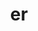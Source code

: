 ---
title: "er"
layout: cache
categories: [package, develop]
meta: {"compilers": ["cce@18.0.0", "gcc@11.1.0", "gcc@11.4.0", "gcc@7.5.0", "intel-oneapi-compilers@2025.1.0"], "num_specs": 108, "num_specs_by_stack": {"data-vis-sdk": 18, "e4s": 24, "e4s-cray-rhel": 12, "e4s-neoverse-v2": 24, "e4s-oneapi": 13, "radiuss": 17, "root": 108}, "oss": ["rhel8", "ubuntu18.04", "ubuntu20.04", "ubuntu22.04"], "platforms": ["linux"], "stacks": ["data-vis-sdk", "e4s", "e4s-cray-rhel", "e4s-neoverse-v2", "e4s-oneapi", "radiuss", "root"], "targets": ["neoverse_v2", "x86_64_v3"], "versions": ["0.5.0"]}
spec_details: [{"compiler": "gcc@11.4.0", "hash": "22e6disqmtm45aphjgxddmc4sz7qq22p", "os": "ubuntu22.04", "platform": "linux", "size": "-", "stacks": ["e4s-neoverse-v2", "root"], "target": "neoverse_v2", "variants": ["build_system=cmake", "build_type=Release", "generator=make", "~ipo", "+shared"], "versions": ["0.5.0"]}, {"compiler": "gcc@11.4.0", "hash": "2bmk26dwg7qi4ytbf3y2vqvyrufckwre", "os": "ubuntu22.04", "platform": "linux", "size": "-", "stacks": ["e4s-neoverse-v2", "root"], "target": "neoverse_v2", "variants": ["build_system=cmake", "build_type=Release", "generator=make", "~ipo", "+shared"], "versions": ["0.5.0"]}, {"compiler": "gcc@11.4.0", "hash": "2bzcpzd5lpdesthblhmlgdvbjo4gg6mb", "os": "ubuntu22.04", "platform": "linux", "size": "-", "stacks": ["e4s", "root"], "target": "x86_64_v3", "variants": ["build_system=cmake", "build_type=Release", "generator=make", "~ipo", "+shared"], "versions": ["0.5.0"]}, {"compiler": "gcc@11.4.0", "hash": "2jixw6ahhxn6plqanivttjhu3tp5x4tw", "os": "ubuntu22.04", "platform": "linux", "size": "-", "stacks": ["e4s", "root"], "target": "x86_64_v3", "variants": ["build_system=cmake", "build_type=Release", "generator=make", "~ipo", "+shared"], "versions": ["0.5.0"]}, {"compiler": "gcc@7.5.0", "hash": "2msgrgp55qhmzskm62ygsjow7yppwbum", "os": "ubuntu18.04", "platform": "linux", "size": "-", "stacks": ["radiuss", "root"], "target": "x86_64_v3", "variants": ["build_system=cmake", "build_type=Release", "generator=make", "~ipo", "+shared"], "versions": ["0.5.0"]}, {"compiler": "gcc@11.1.0", "hash": "357fzefmbumtwgtqvechqqjv4zkrnyij", "os": "ubuntu20.04", "platform": "linux", "size": "-", "stacks": ["data-vis-sdk", "root"], "target": "x86_64_v3", "variants": ["build_system=cmake", "build_type=Release", "generator=make", "~ipo", "+shared"], "versions": ["0.5.0"]}, {"compiler": "gcc@11.4.0", "hash": "3gygschu6lhfb3gocb2fbod4hyjmnqoo", "os": "ubuntu22.04", "platform": "linux", "size": "-", "stacks": ["e4s", "root"], "target": "x86_64_v3", "variants": ["build_system=cmake", "build_type=Release", "generator=make", "~ipo", "+shared"], "versions": ["0.5.0"]}, {"compiler": "cce@18.0.0", "hash": "3io7iuqpub5rdit6b7gbto2agzpoyrxj", "os": "rhel8", "platform": "linux", "size": "-", "stacks": ["e4s-cray-rhel", "root"], "target": "x86_64_v3", "variants": ["build_system=cmake", "build_type=Release", "generator=make", "~ipo", "+shared"], "versions": ["0.5.0"]}, {"compiler": "gcc@11.1.0", "hash": "3rxgsjjf3gkgwcm7dh344afxpa6x3ei3", "os": "ubuntu20.04", "platform": "linux", "size": "-", "stacks": ["data-vis-sdk", "root"], "target": "x86_64_v3", "variants": ["build_system=cmake", "build_type=Release", "generator=make", "~ipo", "+shared"], "versions": ["0.5.0"]}, {"compiler": "gcc@11.4.0", "hash": "4gubksr2673a2rkrdf4mxh7x4qrr4i4f", "os": "ubuntu22.04", "platform": "linux", "size": "-", "stacks": ["e4s-neoverse-v2", "root"], "target": "neoverse_v2", "variants": ["build_system=cmake", "build_type=Release", "generator=make", "~ipo", "+shared"], "versions": ["0.5.0"]}, {"compiler": "gcc@11.4.0", "hash": "4k376noze3m45t3ix7gpx2tokohufvha", "os": "ubuntu22.04", "platform": "linux", "size": "-", "stacks": ["e4s", "root"], "target": "x86_64_v3", "variants": ["build_system=cmake", "build_type=Release", "generator=make", "~ipo", "+shared"], "versions": ["0.5.0"]}, {"compiler": "gcc@11.4.0", "hash": "4ybmpv26652jx5il4mmjywc5tga5oip7", "os": "ubuntu22.04", "platform": "linux", "size": "-", "stacks": ["e4s-neoverse-v2", "root"], "target": "neoverse_v2", "variants": ["build_system=cmake", "build_type=Release", "generator=make", "~ipo", "+shared"], "versions": ["0.5.0"]}, {"compiler": "gcc@11.4.0", "hash": "52jquirnpcgxkzz47onjay2fbyyzpxzb", "os": "ubuntu22.04", "platform": "linux", "size": "-", "stacks": ["e4s", "root"], "target": "x86_64_v3", "variants": ["build_system=cmake", "build_type=Release", "generator=make", "~ipo", "+shared"], "versions": ["0.5.0"]}, {"compiler": "intel-oneapi-compilers@2025.1.0", "hash": "55c6jhh4tyv7wm2yimbt6jdofi5z47ev", "os": "ubuntu22.04", "platform": "linux", "size": "-", "stacks": ["e4s-oneapi", "root"], "target": "x86_64_v3", "variants": ["build_system=cmake", "build_type=Release", "generator=make", "~ipo", "+shared"], "versions": ["0.5.0"]}, {"compiler": "gcc@11.1.0", "hash": "5di2duf5lyjgok7zkxe3vmgidqaguqv7", "os": "ubuntu20.04", "platform": "linux", "size": "-", "stacks": ["data-vis-sdk", "root"], "target": "x86_64_v3", "variants": ["build_system=cmake", "build_type=Release", "generator=make", "~ipo", "+shared"], "versions": ["0.5.0"]}, {"compiler": "gcc@11.4.0", "hash": "5enodv7nujc73tbuctima2izhd4mthxv", "os": "ubuntu22.04", "platform": "linux", "size": "-", "stacks": ["e4s-neoverse-v2", "root"], "target": "neoverse_v2", "variants": ["build_system=cmake", "build_type=Release", "generator=make", "~ipo", "+shared"], "versions": ["0.5.0"]}, {"compiler": "gcc@11.4.0", "hash": "64eqv2vyu3c64ib5gzapn5ehc73zqpfk", "os": "ubuntu22.04", "platform": "linux", "size": "-", "stacks": ["e4s", "root"], "target": "x86_64_v3", "variants": ["build_system=cmake", "build_type=Release", "generator=make", "~ipo", "+shared"], "versions": ["0.5.0"]}, {"compiler": "gcc@11.4.0", "hash": "6d3slwdrqhbe7reyecpbdxnn35gwha7b", "os": "ubuntu22.04", "platform": "linux", "size": "-", "stacks": ["e4s", "root"], "target": "x86_64_v3", "variants": ["build_system=cmake", "build_type=Release", "generator=make", "~ipo", "+shared"], "versions": ["0.5.0"]}, {"compiler": "cce@18.0.0", "hash": "6eu4jgyawx5gjk2dhnlqvvczcn7posf6", "os": "rhel8", "platform": "linux", "size": "-", "stacks": ["e4s-cray-rhel", "root"], "target": "x86_64_v3", "variants": ["build_system=cmake", "build_type=Release", "generator=make", "~ipo", "+shared"], "versions": ["0.5.0"]}, {"compiler": "gcc@11.4.0", "hash": "6ofvhirrid42rhm7bkkbcssdlsyyilwd", "os": "ubuntu22.04", "platform": "linux", "size": "-", "stacks": ["e4s", "root"], "target": "x86_64_v3", "variants": ["build_system=cmake", "build_type=Release", "generator=make", "~ipo", "+shared"], "versions": ["0.5.0"]}, {"compiler": "gcc@11.4.0", "hash": "6ysevscwevpp55bzjtu4flsof2rok4mh", "os": "ubuntu22.04", "platform": "linux", "size": "-", "stacks": ["e4s", "root"], "target": "x86_64_v3", "variants": ["build_system=cmake", "build_type=Release", "generator=make", "~ipo", "+shared"], "versions": ["0.5.0"]}, {"compiler": "gcc@11.4.0", "hash": "6zfqhay7sdl77hlpkyjsp3ljafjp7ymm", "os": "ubuntu22.04", "platform": "linux", "size": "-", "stacks": ["e4s", "root"], "target": "x86_64_v3", "variants": ["build_system=cmake", "build_type=Release", "generator=make", "~ipo", "+shared"], "versions": ["0.5.0"]}, {"compiler": "gcc@11.4.0", "hash": "743u45htdkco3cqnzeayfrcpypogru45", "os": "ubuntu22.04", "platform": "linux", "size": "-", "stacks": ["e4s-neoverse-v2", "root"], "target": "neoverse_v2", "variants": ["build_system=cmake", "build_type=Release", "generator=make", "~ipo", "+shared"], "versions": ["0.5.0"]}, {"compiler": "gcc@7.5.0", "hash": "7kcayvl5aijjzrbb33j5thpko7ozeevq", "os": "ubuntu18.04", "platform": "linux", "size": "-", "stacks": ["radiuss", "root"], "target": "x86_64_v3", "variants": ["build_system=cmake", "build_type=Release", "generator=make", "~ipo", "+shared"], "versions": ["0.5.0"]}, {"compiler": "gcc@11.4.0", "hash": "7klrnosygupaqcdz4akhkkrvctoxybqe", "os": "ubuntu22.04", "platform": "linux", "size": "-", "stacks": ["e4s-neoverse-v2", "root"], "target": "neoverse_v2", "variants": ["build_system=cmake", "build_type=Release", "generator=make", "~ipo", "+shared"], "versions": ["0.5.0"]}, {"compiler": "intel-oneapi-compilers@2025.1.0", "hash": "7p36dupc5e5lmn3glmri5yiq4rpvtgqh", "os": "ubuntu22.04", "platform": "linux", "size": "-", "stacks": ["e4s-oneapi", "root"], "target": "x86_64_v3", "variants": ["build_system=cmake", "build_type=Release", "generator=make", "~ipo", "+shared"], "versions": ["0.5.0"]}, {"compiler": "gcc@11.4.0", "hash": "7vi2ywmp36vu7cg5ry356k336eyqyojh", "os": "ubuntu22.04", "platform": "linux", "size": "-", "stacks": ["e4s-neoverse-v2", "root"], "target": "neoverse_v2", "variants": ["build_system=cmake", "build_type=Release", "generator=make", "~ipo", "+shared"], "versions": ["0.5.0"]}, {"compiler": "gcc@7.5.0", "hash": "7zbfmzl23hmfmdz6avj7ge2y2qy52okm", "os": "ubuntu18.04", "platform": "linux", "size": "-", "stacks": ["radiuss", "root"], "target": "x86_64_v3", "variants": ["build_system=cmake", "build_type=Release", "generator=make", "~ipo", "+shared"], "versions": ["0.5.0"]}, {"compiler": "gcc@11.1.0", "hash": "a7i6s4c23ib5oimd6pidlwyhmu7lqzgb", "os": "ubuntu20.04", "platform": "linux", "size": "-", "stacks": ["data-vis-sdk", "root"], "target": "x86_64_v3", "variants": ["build_system=cmake", "build_type=Release", "generator=make", "~ipo", "+shared"], "versions": ["0.5.0"]}, {"compiler": "gcc@11.4.0", "hash": "ah52fvcwqy7h5njhn6nq5zdkmivaavto", "os": "ubuntu22.04", "platform": "linux", "size": "-", "stacks": ["e4s", "root"], "target": "x86_64_v3", "variants": ["build_system=cmake", "build_type=Release", "generator=make", "~ipo", "+shared"], "versions": ["0.5.0"]}, {"compiler": "gcc@11.4.0", "hash": "akyib2d46g5ck34hossydq33ua5s7vr7", "os": "ubuntu22.04", "platform": "linux", "size": "-", "stacks": ["e4s", "root"], "target": "x86_64_v3", "variants": ["build_system=cmake", "build_type=Release", "generator=make", "~ipo", "+shared"], "versions": ["0.5.0"]}, {"compiler": "gcc@11.4.0", "hash": "avfs5phvuthjvneponp7d3n27sudowaj", "os": "ubuntu22.04", "platform": "linux", "size": "-", "stacks": ["e4s", "root"], "target": "x86_64_v3", "variants": ["build_system=cmake", "build_type=Release", "generator=make", "~ipo", "+shared"], "versions": ["0.5.0"]}, {"compiler": "gcc@7.5.0", "hash": "be2oorol2hxbxssu5rwhi2oadnsxyxzb", "os": "ubuntu18.04", "platform": "linux", "size": "-", "stacks": ["radiuss", "root"], "target": "x86_64_v3", "variants": ["build_system=cmake", "build_type=Release", "generator=make", "~ipo", "+shared"], "versions": ["0.5.0"]}, {"compiler": "gcc@7.5.0", "hash": "bmbh7gyf5ikyjibxtg4l7rw44wjdex6w", "os": "ubuntu18.04", "platform": "linux", "size": "-", "stacks": ["radiuss", "root"], "target": "x86_64_v3", "variants": ["build_system=cmake", "build_type=Release", "generator=make", "~ipo", "+shared"], "versions": ["0.5.0"]}, {"compiler": "gcc@11.4.0", "hash": "bqy2uv73yuabme4odijlo4k3wvbhxnyr", "os": "ubuntu22.04", "platform": "linux", "size": "-", "stacks": ["e4s-neoverse-v2", "root"], "target": "neoverse_v2", "variants": ["build_system=cmake", "build_type=Release", "generator=make", "~ipo", "+shared"], "versions": ["0.5.0"]}, {"compiler": "gcc@11.1.0", "hash": "c6xb7ekkchrt4qclqrnrof4foyy2xcyj", "os": "ubuntu20.04", "platform": "linux", "size": "-", "stacks": ["data-vis-sdk", "root"], "target": "x86_64_v3", "variants": ["build_system=cmake", "build_type=Release", "generator=make", "~ipo", "+shared"], "versions": ["0.5.0"]}, {"compiler": "cce@18.0.0", "hash": "cv2hqwrhcrinalln6zh2ioyhagorhusb", "os": "rhel8", "platform": "linux", "size": "-", "stacks": ["e4s-cray-rhel", "root"], "target": "x86_64_v3", "variants": ["build_system=cmake", "build_type=Release", "generator=make", "~ipo", "+shared"], "versions": ["0.5.0"]}, {"compiler": "gcc@7.5.0", "hash": "dcip2b56l5fc5k3eqendjwbuz3pgrv7x", "os": "ubuntu18.04", "platform": "linux", "size": "-", "stacks": ["radiuss", "root"], "target": "x86_64_v3", "variants": ["build_system=cmake", "build_type=Release", "generator=make", "~ipo", "+shared"], "versions": ["0.5.0"]}, {"compiler": "gcc@11.4.0", "hash": "ekdlx5c3ovt344takvzuz5puwszofasn", "os": "ubuntu22.04", "platform": "linux", "size": "-", "stacks": ["e4s", "root"], "target": "x86_64_v3", "variants": ["build_system=cmake", "build_type=Release", "generator=make", "~ipo", "+shared"], "versions": ["0.5.0"]}, {"compiler": "gcc@7.5.0", "hash": "eztpso6k6roo27txo4mxiyvpw7fkotkn", "os": "ubuntu18.04", "platform": "linux", "size": "-", "stacks": ["radiuss", "root"], "target": "x86_64_v3", "variants": ["build_system=cmake", "build_type=Release", "generator=make", "~ipo", "+shared"], "versions": ["0.5.0"]}, {"compiler": "gcc@11.4.0", "hash": "f2kcgvqgjm7ahttkt6zzvx524d5pyt6z", "os": "ubuntu22.04", "platform": "linux", "size": "-", "stacks": ["e4s-neoverse-v2", "root"], "target": "neoverse_v2", "variants": ["build_system=cmake", "build_type=Release", "generator=make", "~ipo", "+shared"], "versions": ["0.5.0"]}, {"compiler": "cce@18.0.0", "hash": "f3uytv5w6x62izo4k73ejxrlaq747sqd", "os": "rhel8", "platform": "linux", "size": "-", "stacks": ["e4s-cray-rhel", "root"], "target": "x86_64_v3", "variants": ["build_system=cmake", "build_type=Release", "generator=make", "~ipo", "+shared"], "versions": ["0.5.0"]}, {"compiler": "gcc@11.4.0", "hash": "fdz2mks7zer2ntke42osn3xhvf24ucw4", "os": "ubuntu22.04", "platform": "linux", "size": "-", "stacks": ["e4s", "root"], "target": "x86_64_v3", "variants": ["build_system=cmake", "build_type=Release", "generator=make", "~ipo", "+shared"], "versions": ["0.5.0"]}, {"compiler": "gcc@11.4.0", "hash": "foxggdprzpgkkqpggapohgi5vluxntxz", "os": "ubuntu22.04", "platform": "linux", "size": "-", "stacks": ["e4s-neoverse-v2", "root"], "target": "neoverse_v2", "variants": ["build_system=cmake", "build_type=Release", "generator=make", "~ipo", "+shared"], "versions": ["0.5.0"]}, {"compiler": "gcc@11.4.0", "hash": "fyvrg7dgxcltw26o65vnzfpxaicn5zy7", "os": "ubuntu22.04", "platform": "linux", "size": "-", "stacks": ["e4s", "root"], "target": "x86_64_v3", "variants": ["build_system=cmake", "build_type=Release", "generator=make", "~ipo", "+shared"], "versions": ["0.5.0"]}, {"compiler": "gcc@11.1.0", "hash": "gcmnp4ky67ttrcfl5kypi7rc5wcjsd5k", "os": "ubuntu20.04", "platform": "linux", "size": "-", "stacks": ["data-vis-sdk", "root"], "target": "x86_64_v3", "variants": ["build_system=cmake", "build_type=Release", "generator=make", "~ipo", "+shared"], "versions": ["0.5.0"]}, {"compiler": "gcc@11.4.0", "hash": "gefqh4p5yn6rsqofvj4rcsb5g7tlvx6i", "os": "ubuntu22.04", "platform": "linux", "size": "-", "stacks": ["e4s", "root"], "target": "x86_64_v3", "variants": ["build_system=cmake", "build_type=Release", "generator=make", "~ipo", "+shared"], "versions": ["0.5.0"]}, {"compiler": "gcc@11.4.0", "hash": "h4emqlkwrhubqwlq3ggmuoozizf3kdqv", "os": "ubuntu22.04", "platform": "linux", "size": "-", "stacks": ["e4s-neoverse-v2", "root"], "target": "neoverse_v2", "variants": ["build_system=cmake", "build_type=Release", "generator=make", "~ipo", "+shared"], "versions": ["0.5.0"]}, {"compiler": "gcc@11.4.0", "hash": "h73ypfsg64tecvstqlbcoehqbxftzpxi", "os": "ubuntu22.04", "platform": "linux", "size": "-", "stacks": ["e4s-neoverse-v2", "root"], "target": "neoverse_v2", "variants": ["build_system=cmake", "build_type=Release", "generator=make", "~ipo", "+shared"], "versions": ["0.5.0"]}, {"compiler": "gcc@11.4.0", "hash": "hccsx7n6ysmt5j6x7rxefjgprf2o4eng", "os": "ubuntu22.04", "platform": "linux", "size": "-", "stacks": ["e4s-neoverse-v2", "root"], "target": "neoverse_v2", "variants": ["build_system=cmake", "build_type=Release", "generator=make", "~ipo", "+shared"], "versions": ["0.5.0"]}, {"compiler": "gcc@7.5.0", "hash": "hor3xrwzrcsml7gqx7bljaowlsr6xltc", "os": "ubuntu18.04", "platform": "linux", "size": "-", "stacks": ["radiuss", "root"], "target": "x86_64_v3", "variants": ["build_system=cmake", "build_type=Release", "generator=make", "~ipo", "+shared"], "versions": ["0.5.0"]}, {"compiler": "gcc@11.1.0", "hash": "hz4euzjafsmjzwjaj4lyynnak2y2vmkn", "os": "ubuntu20.04", "platform": "linux", "size": "-", "stacks": ["data-vis-sdk", "root"], "target": "x86_64_v3", "variants": ["build_system=cmake", "build_type=Release", "generator=make", "~ipo", "+shared"], "versions": ["0.5.0"]}, {"compiler": "gcc@11.1.0", "hash": "ijcwfgzpgtvsnnczqdzngpi73ekepe6c", "os": "ubuntu20.04", "platform": "linux", "size": "-", "stacks": ["data-vis-sdk", "root"], "target": "x86_64_v3", "variants": ["build_system=cmake", "build_type=Release", "generator=make", "~ipo", "+shared"], "versions": ["0.5.0"]}, {"compiler": "cce@18.0.0", "hash": "inmi7o7m5u5rfajdj5grmndnggdl4n6c", "os": "rhel8", "platform": "linux", "size": "-", "stacks": ["e4s-cray-rhel", "root"], "target": "x86_64_v3", "variants": ["build_system=cmake", "build_type=Release", "generator=make", "~ipo", "+shared"], "versions": ["0.5.0"]}, {"compiler": "gcc@11.4.0", "hash": "j6niivez4j2vhsce42cyjeedq2rhddfv", "os": "ubuntu22.04", "platform": "linux", "size": "-", "stacks": ["e4s-neoverse-v2", "root"], "target": "neoverse_v2", "variants": ["build_system=cmake", "build_type=Release", "generator=make", "~ipo", "+shared"], "versions": ["0.5.0"]}, {"compiler": "cce@18.0.0", "hash": "jgrmv64dnwidrs5k7e5rqgbi63mizcrm", "os": "rhel8", "platform": "linux", "size": "-", "stacks": ["e4s-cray-rhel", "root"], "target": "x86_64_v3", "variants": ["build_system=cmake", "build_type=Release", "generator=make", "~ipo", "+shared"], "versions": ["0.5.0"]}, {"compiler": "gcc@7.5.0", "hash": "jgzsa5ed5rjhryw7tqmyzocqsfmikgzu", "os": "ubuntu18.04", "platform": "linux", "size": "-", "stacks": ["radiuss", "root"], "target": "x86_64_v3", "variants": ["build_system=cmake", "build_type=Release", "generator=make", "~ipo", "+shared"], "versions": ["0.5.0"]}, {"compiler": "gcc@11.4.0", "hash": "jt4n5kykqb73d72op76yfvbubnb66lnc", "os": "ubuntu22.04", "platform": "linux", "size": "-", "stacks": ["e4s", "root"], "target": "x86_64_v3", "variants": ["build_system=cmake", "build_type=Release", "generator=make", "~ipo", "+shared"], "versions": ["0.5.0"]}, {"compiler": "gcc@11.4.0", "hash": "khfphbeirwxcppwzy5p3jx6dwvp5jwgl", "os": "ubuntu22.04", "platform": "linux", "size": "-", "stacks": ["e4s-neoverse-v2", "root"], "target": "neoverse_v2", "variants": ["build_system=cmake", "build_type=Release", "generator=make", "~ipo", "+shared"], "versions": ["0.5.0"]}, {"compiler": "cce@18.0.0", "hash": "kuynbuzm2q35lcocgmojz4jpm7t4d4gu", "os": "rhel8", "platform": "linux", "size": "-", "stacks": ["e4s-cray-rhel", "root"], "target": "x86_64_v3", "variants": ["build_system=cmake", "build_type=Release", "generator=make", "~ipo", "+shared"], "versions": ["0.5.0"]}, {"compiler": "cce@18.0.0", "hash": "l4bn5maumhywcyqe4vvimbb4kxcauu4i", "os": "rhel8", "platform": "linux", "size": "-", "stacks": ["e4s-cray-rhel", "root"], "target": "x86_64_v3", "variants": ["build_system=cmake", "build_type=Release", "generator=make", "~ipo", "+shared"], "versions": ["0.5.0"]}, {"compiler": "intel-oneapi-compilers@2025.1.0", "hash": "l6nkifmw54eom3w3i5qu2gmudaz6aqxs", "os": "ubuntu22.04", "platform": "linux", "size": "-", "stacks": ["e4s-oneapi", "root"], "target": "x86_64_v3", "variants": ["build_system=cmake", "build_type=Release", "generator=make", "~ipo", "+shared"], "versions": ["0.5.0"]}, {"compiler": "gcc@7.5.0", "hash": "lbj7t4c6ps7ufhckf6agod3he4hzhqf7", "os": "ubuntu18.04", "platform": "linux", "size": "-", "stacks": ["radiuss", "root"], "target": "x86_64_v3", "variants": ["build_system=cmake", "build_type=Release", "generator=make", "~ipo", "+shared"], "versions": ["0.5.0"]}, {"compiler": "gcc@11.4.0", "hash": "lgyourvrioo7cwsqymjkbepb6kwi277p", "os": "ubuntu22.04", "platform": "linux", "size": "-", "stacks": ["e4s", "root"], "target": "x86_64_v3", "variants": ["build_system=cmake", "build_type=Release", "generator=make", "~ipo", "+shared"], "versions": ["0.5.0"]}, {"compiler": "cce@18.0.0", "hash": "li23zy4jajffhqz3or5phki3njih5tdy", "os": "rhel8", "platform": "linux", "size": "-", "stacks": ["e4s-cray-rhel", "root"], "target": "x86_64_v3", "variants": ["build_system=cmake", "build_type=Release", "generator=make", "~ipo", "+shared"], "versions": ["0.5.0"]}, {"compiler": "gcc@11.1.0", "hash": "lnjqvhyuxzlis2tgucoemfnubsshb4dy", "os": "ubuntu20.04", "platform": "linux", "size": "-", "stacks": ["data-vis-sdk", "root"], "target": "x86_64_v3", "variants": ["build_system=cmake", "build_type=Release", "generator=make", "~ipo", "+shared"], "versions": ["0.5.0"]}, {"compiler": "gcc@11.4.0", "hash": "lyfhluxzlyxqmgf37rjbdejnqmhfyy5b", "os": "ubuntu22.04", "platform": "linux", "size": "-", "stacks": ["e4s", "root"], "target": "x86_64_v3", "variants": ["build_system=cmake", "build_type=Release", "generator=make", "~ipo", "+shared"], "versions": ["0.5.0"]}, {"compiler": "gcc@11.4.0", "hash": "mcb7v5sbyga5l2zfwesylyj5czcwoce5", "os": "ubuntu22.04", "platform": "linux", "size": "-", "stacks": ["e4s", "root"], "target": "x86_64_v3", "variants": ["build_system=cmake", "build_type=Release", "generator=make", "~ipo", "+shared"], "versions": ["0.5.0"]}, {"compiler": "gcc@11.4.0", "hash": "mkhirzej2eta5xy4bcdomakb4ufjpjlo", "os": "ubuntu22.04", "platform": "linux", "size": "-", "stacks": ["e4s", "root"], "target": "x86_64_v3", "variants": ["build_system=cmake", "build_type=Release", "generator=make", "~ipo", "+shared"], "versions": ["0.5.0"]}, {"compiler": "gcc@11.4.0", "hash": "na7uc6v62byy6qyscbukm3dm6i7uwjnt", "os": "ubuntu22.04", "platform": "linux", "size": "-", "stacks": ["e4s-neoverse-v2", "root"], "target": "neoverse_v2", "variants": ["build_system=cmake", "build_type=Release", "generator=make", "~ipo", "+shared"], "versions": ["0.5.0"]}, {"compiler": "intel-oneapi-compilers@2025.1.0", "hash": "nd23mgh3s7bm2duxn627hyji2subyimy", "os": "ubuntu22.04", "platform": "linux", "size": "-", "stacks": ["e4s-oneapi", "root"], "target": "x86_64_v3", "variants": ["build_system=cmake", "build_type=Release", "generator=make", "~ipo", "+shared"], "versions": ["0.5.0"]}, {"compiler": "gcc@7.5.0", "hash": "nivrendvjjhtejcbu3wivzlg3vqp7n6a", "os": "ubuntu18.04", "platform": "linux", "size": "-", "stacks": ["radiuss", "root"], "target": "x86_64_v3", "variants": ["build_system=cmake", "build_type=Release", "generator=make", "~ipo", "+shared"], "versions": ["0.5.0"]}, {"compiler": "intel-oneapi-compilers@2025.1.0", "hash": "nkf2kmlez4hxnrgqnues2oqz7qgenpvw", "os": "ubuntu22.04", "platform": "linux", "size": "-", "stacks": ["e4s-oneapi", "root"], "target": "x86_64_v3", "variants": ["build_system=cmake", "build_type=Release", "generator=make", "~ipo", "+shared"], "versions": ["0.5.0"]}, {"compiler": "gcc@11.4.0", "hash": "o3c67u3cgblcqchdiitzw6pmefuwjbzc", "os": "ubuntu22.04", "platform": "linux", "size": "-", "stacks": ["e4s-neoverse-v2", "root"], "target": "neoverse_v2", "variants": ["build_system=cmake", "build_type=Release", "generator=make", "~ipo", "+shared"], "versions": ["0.5.0"]}, {"compiler": "gcc@7.5.0", "hash": "ocpzmr3ulrrov67fcbquayaoepphmjg4", "os": "ubuntu18.04", "platform": "linux", "size": "-", "stacks": ["radiuss", "root"], "target": "x86_64_v3", "variants": ["build_system=cmake", "build_type=Release", "generator=make", "~ipo", "+shared"], "versions": ["0.5.0"]}, {"compiler": "gcc@11.4.0", "hash": "ofwhavztkho6q5w6yrya35h5czyesmrr", "os": "ubuntu22.04", "platform": "linux", "size": "-", "stacks": ["e4s-neoverse-v2", "root"], "target": "neoverse_v2", "variants": ["build_system=cmake", "build_type=Release", "generator=make", "~ipo", "+shared"], "versions": ["0.5.0"]}, {"compiler": "intel-oneapi-compilers@2025.1.0", "hash": "ot7dzjfham7wa65g6bw25ocnsduxhaws", "os": "ubuntu22.04", "platform": "linux", "size": "-", "stacks": ["e4s-oneapi", "root"], "target": "x86_64_v3", "variants": ["build_system=cmake", "build_type=Release", "generator=make", "~ipo", "+shared"], "versions": ["0.5.0"]}, {"compiler": "intel-oneapi-compilers@2025.1.0", "hash": "ova455ymxpgj4y22ohaf4upnhmafquqt", "os": "ubuntu22.04", "platform": "linux", "size": "-", "stacks": ["e4s-oneapi", "root"], "target": "x86_64_v3", "variants": ["build_system=cmake", "build_type=Release", "generator=make", "~ipo", "+shared"], "versions": ["0.5.0"]}, {"compiler": "gcc@11.4.0", "hash": "pptjhhpwdpmughou5yfe75h5xdinil5i", "os": "ubuntu22.04", "platform": "linux", "size": "-", "stacks": ["e4s", "root"], "target": "x86_64_v3", "variants": ["build_system=cmake", "build_type=Release", "generator=make", "~ipo", "+shared"], "versions": ["0.5.0"]}, {"compiler": "intel-oneapi-compilers@2025.1.0", "hash": "pubhegt6a35edbwxx2vvq723ju6ibwjq", "os": "ubuntu22.04", "platform": "linux", "size": "-", "stacks": ["e4s-oneapi", "root"], "target": "x86_64_v3", "variants": ["build_system=cmake", "build_type=Release", "generator=make", "~ipo", "+shared"], "versions": ["0.5.0"]}, {"compiler": "gcc@11.4.0", "hash": "pvbcouvzzwvjn72q53fhxsau3udghhs2", "os": "ubuntu22.04", "platform": "linux", "size": "-", "stacks": ["e4s-neoverse-v2", "root"], "target": "neoverse_v2", "variants": ["build_system=cmake", "build_type=Release", "generator=make", "~ipo", "+shared"], "versions": ["0.5.0"]}, {"compiler": "gcc@11.1.0", "hash": "qrkwuxr2mfinrhrtfmzjzbxsk5mkn4es", "os": "ubuntu20.04", "platform": "linux", "size": "-", "stacks": ["data-vis-sdk", "root"], "target": "x86_64_v3", "variants": ["build_system=cmake", "build_type=Release", "generator=make", "~ipo", "+shared"], "versions": ["0.5.0"]}, {"compiler": "cce@18.0.0", "hash": "qxskehmf4xlkefsrpk7nepceh4grxmrj", "os": "rhel8", "platform": "linux", "size": "-", "stacks": ["e4s-cray-rhel", "root"], "target": "x86_64_v3", "variants": ["build_system=cmake", "build_type=Release", "generator=make", "~ipo", "+shared"], "versions": ["0.5.0"]}, {"compiler": "gcc@11.4.0", "hash": "rii3bgebgflkiqdttd7k52hfxprw4s4w", "os": "ubuntu22.04", "platform": "linux", "size": "-", "stacks": ["e4s-neoverse-v2", "root"], "target": "neoverse_v2", "variants": ["build_system=cmake", "build_type=Release", "generator=make", "~ipo", "+shared"], "versions": ["0.5.0"]}, {"compiler": "gcc@11.1.0", "hash": "rvju4nqpoqt2xj3twbokgbt6aa3fvnbu", "os": "ubuntu20.04", "platform": "linux", "size": "-", "stacks": ["data-vis-sdk", "root"], "target": "x86_64_v3", "variants": ["build_system=cmake", "build_type=Release", "generator=make", "~ipo", "+shared"], "versions": ["0.5.0"]}, {"compiler": "intel-oneapi-compilers@2025.1.0", "hash": "siih2rxgdytig34343xyo33gqt7e7j5i", "os": "ubuntu22.04", "platform": "linux", "size": "-", "stacks": ["e4s-oneapi", "root"], "target": "x86_64_v3", "variants": ["build_system=cmake", "build_type=Release", "generator=make", "~ipo", "+shared"], "versions": ["0.5.0"]}, {"compiler": "intel-oneapi-compilers@2025.1.0", "hash": "siu7zycpij7m7so7cmb2g2fgdjgvrpwi", "os": "ubuntu22.04", "platform": "linux", "size": "-", "stacks": ["e4s-oneapi", "root"], "target": "x86_64_v3", "variants": ["build_system=cmake", "build_type=Release", "generator=make", "~ipo", "+shared"], "versions": ["0.5.0"]}, {"compiler": "gcc@7.5.0", "hash": "slbfpy7c6wilzicu6laampuzz5lypjhx", "os": "ubuntu18.04", "platform": "linux", "size": "-", "stacks": ["radiuss", "root"], "target": "x86_64_v3", "variants": ["build_system=cmake", "build_type=Release", "generator=make", "~ipo", "+shared"], "versions": ["0.5.0"]}, {"compiler": "cce@18.0.0", "hash": "tobeq4scxzi6zlxscyq27v7m2vlrgmfx", "os": "rhel8", "platform": "linux", "size": "-", "stacks": ["e4s-cray-rhel", "root"], "target": "x86_64_v3", "variants": ["build_system=cmake", "build_type=Release", "generator=make", "~ipo", "+shared"], "versions": ["0.5.0"]}, {"compiler": "gcc@11.4.0", "hash": "uau7lg3i5oipdz6ijd3h6cv6qonjrlat", "os": "ubuntu22.04", "platform": "linux", "size": "-", "stacks": ["e4s-neoverse-v2", "root"], "target": "neoverse_v2", "variants": ["build_system=cmake", "build_type=Release", "generator=make", "~ipo", "+shared"], "versions": ["0.5.0"]}, {"compiler": "intel-oneapi-compilers@2025.1.0", "hash": "v2d2yzobg3hlywiyskejk35osuwendtp", "os": "ubuntu22.04", "platform": "linux", "size": "-", "stacks": ["e4s-oneapi", "root"], "target": "x86_64_v3", "variants": ["build_system=cmake", "build_type=Release", "generator=make", "~ipo", "+shared"], "versions": ["0.5.0"]}, {"compiler": "gcc@11.4.0", "hash": "v6wapyjlvygbvfjn3sfmp2ha3ev4fpcf", "os": "ubuntu22.04", "platform": "linux", "size": "-", "stacks": ["e4s", "root"], "target": "x86_64_v3", "variants": ["build_system=cmake", "build_type=Release", "generator=make", "~ipo", "+shared"], "versions": ["0.5.0"]}, {"compiler": "gcc@7.5.0", "hash": "v77dvxq7bg23zhy6atnvxmpd4otbqs57", "os": "ubuntu18.04", "platform": "linux", "size": "-", "stacks": ["radiuss", "root"], "target": "x86_64_v3", "variants": ["build_system=cmake", "build_type=Release", "generator=make", "~ipo", "+shared"], "versions": ["0.5.0"]}, {"compiler": "gcc@7.5.0", "hash": "vxkob55tivtz4bk67tpwostoifjhizq3", "os": "ubuntu18.04", "platform": "linux", "size": "-", "stacks": ["radiuss", "root"], "target": "x86_64_v3", "variants": ["build_system=cmake", "build_type=Release", "generator=make", "~ipo", "+shared"], "versions": ["0.5.0"]}, {"compiler": "gcc@11.1.0", "hash": "w7fv5gzd5nal46jbxwisxiq5cuzw3vr6", "os": "ubuntu20.04", "platform": "linux", "size": "-", "stacks": ["data-vis-sdk", "root"], "target": "x86_64_v3", "variants": ["build_system=cmake", "build_type=Release", "generator=make", "~ipo", "+shared"], "versions": ["0.5.0"]}, {"compiler": "cce@18.0.0", "hash": "wgg475pfjykmgib4lc6oqrsf7oz3crag", "os": "rhel8", "platform": "linux", "size": "-", "stacks": ["e4s-cray-rhel", "root"], "target": "x86_64_v3", "variants": ["build_system=cmake", "build_type=Release", "generator=make", "~ipo", "+shared"], "versions": ["0.5.0"]}, {"compiler": "gcc@11.1.0", "hash": "wkvxq5umredgtynuyfoomur4xk6sszme", "os": "ubuntu20.04", "platform": "linux", "size": "-", "stacks": ["data-vis-sdk", "root"], "target": "x86_64_v3", "variants": ["build_system=cmake", "build_type=Release", "generator=make", "~ipo", "+shared"], "versions": ["0.5.0"]}, {"compiler": "gcc@11.1.0", "hash": "wluadoj3blnivfydeubsb2cbsug66gkv", "os": "ubuntu20.04", "platform": "linux", "size": "-", "stacks": ["data-vis-sdk", "root"], "target": "x86_64_v3", "variants": ["build_system=cmake", "build_type=Release", "generator=make", "~ipo", "+shared"], "versions": ["0.5.0"]}, {"compiler": "gcc@11.1.0", "hash": "wo4t5khmhaaqnakzwegtdcg6fafozxop", "os": "ubuntu20.04", "platform": "linux", "size": "-", "stacks": ["data-vis-sdk", "root"], "target": "x86_64_v3", "variants": ["build_system=cmake", "build_type=Release", "generator=make", "~ipo", "+shared"], "versions": ["0.5.0"]}, {"compiler": "gcc@11.1.0", "hash": "xgfzhybf6amcdco2uy6pg3mzkrnonsjp", "os": "ubuntu20.04", "platform": "linux", "size": "-", "stacks": ["data-vis-sdk", "root"], "target": "x86_64_v3", "variants": ["build_system=cmake", "build_type=Release", "generator=make", "~ipo", "+shared"], "versions": ["0.5.0"]}, {"compiler": "gcc@7.5.0", "hash": "xm4bfmqfre3f3dxmdihmo7barriedg7p", "os": "ubuntu18.04", "platform": "linux", "size": "-", "stacks": ["radiuss", "root"], "target": "x86_64_v3", "variants": ["build_system=cmake", "build_type=Release", "generator=make", "~ipo", "+shared"], "versions": ["0.5.0"]}, {"compiler": "gcc@11.1.0", "hash": "xwvgad3i6g47wbj6ctpemunhwzolfora", "os": "ubuntu20.04", "platform": "linux", "size": "-", "stacks": ["data-vis-sdk", "root"], "target": "x86_64_v3", "variants": ["build_system=cmake", "build_type=Release", "generator=make", "~ipo", "+shared"], "versions": ["0.5.0"]}, {"compiler": "intel-oneapi-compilers@2025.1.0", "hash": "ywsmlglml5jxppodj52hiqe6avu5cfwy", "os": "ubuntu22.04", "platform": "linux", "size": "-", "stacks": ["e4s-oneapi", "root"], "target": "x86_64_v3", "variants": ["build_system=cmake", "build_type=Release", "generator=make", "~ipo", "+shared"], "versions": ["0.5.0"]}, {"compiler": "intel-oneapi-compilers@2025.1.0", "hash": "zhmcgi6utdlrjvpfk4jju7dgwkl23w4j", "os": "ubuntu22.04", "platform": "linux", "size": "-", "stacks": ["e4s-oneapi", "root"], "target": "x86_64_v3", "variants": ["build_system=cmake", "build_type=Release", "generator=make", "~ipo", "+shared"], "versions": ["0.5.0"]}, {"compiler": "gcc@7.5.0", "hash": "zkblkk7fr6p5pvk5zwhnmaqgfa2w3m3a", "os": "ubuntu18.04", "platform": "linux", "size": "-", "stacks": ["radiuss", "root"], "target": "x86_64_v3", "variants": ["build_system=cmake", "build_type=Release", "generator=make", "~ipo", "+shared"], "versions": ["0.5.0"]}, {"compiler": "gcc@11.4.0", "hash": "zlypvwe3r4z73jdhbf3qtoeuvzhasfru", "os": "ubuntu22.04", "platform": "linux", "size": "-", "stacks": ["e4s-neoverse-v2", "root"], "target": "neoverse_v2", "variants": ["build_system=cmake", "build_type=Release", "generator=make", "~ipo", "+shared"], "versions": ["0.5.0"]}, {"compiler": "gcc@11.4.0", "hash": "zs6zfk7i3nzl5aeiczf5ls7awld3odgs", "os": "ubuntu22.04", "platform": "linux", "size": "-", "stacks": ["e4s-neoverse-v2", "root"], "target": "neoverse_v2", "variants": ["build_system=cmake", "build_type=Release", "generator=make", "~ipo", "+shared"], "versions": ["0.5.0"]}, {"compiler": "gcc@11.1.0", "hash": "zvinuah2ypaihnqpy7bpqfkp72747ngg", "os": "ubuntu20.04", "platform": "linux", "size": "-", "stacks": ["data-vis-sdk", "root"], "target": "x86_64_v3", "variants": ["build_system=cmake", "build_type=Release", "generator=make", "~ipo", "+shared"], "versions": ["0.5.0"]}]
---